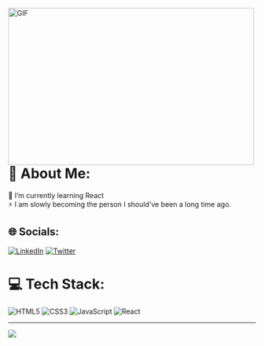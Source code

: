 <img align="left" alt="GIF" src="https://github.com/abhisheknaiidu/abhisheknaiidu/blob/master/code.gif?raw=true" width="500" height="320"/><br><br><br><br><br><br><br><br><br><br><br><br><br><br>
<br>
# 💫 About Me:
🌱 I’m currently learning React<br>⚡ I am slowly becoming the person I should've been a long time ago.

## 🌐 Socials:
[![LinkedIn](https://img.shields.io/badge/LinkedIn-%230077B5.svg?logo=linkedin&logoColor=white)](https://linkedin.com/in/https://www.linkedin.com/in/cenkbasarannn/) [![Twitter](https://img.shields.io/badge/Twitter-%231DA1F2.svg?logo=Twitter&logoColor=white)](https://twitter.com/https://twitter.com/cenkbasarannn) 

# 💻 Tech Stack:
![HTML5](https://img.shields.io/badge/html5-%23E34F26.svg?style=for-the-badge&logo=html5&logoColor=white) ![CSS3](https://img.shields.io/badge/css3-%231572B6.svg?style=for-the-badge&logo=css3&logoColor=white) ![JavaScript](https://img.shields.io/badge/javascript-%23323330.svg?style=for-the-badge&logo=javascript&logoColor=%23F7DF1E) ![React](https://img.shields.io/badge/react-%2320232a.svg?style=for-the-badge&logo=react&logoColor=%2361DAFB) 

---
[![](https://visitcount.itsvg.in/api?id=cenkbasarannn&icon=2&color=6)](https://visitcount.itsvg.in)

<!-- Proudly created with GPRM ( https://gprm.itsvg.in ) -->
